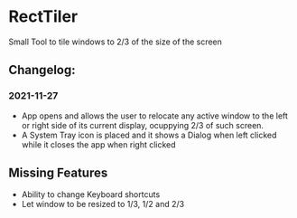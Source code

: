 # RectTiler
Small Tool to tile windows to 2/3 of the size of the screen

## Changelog:

### 2021-11-27

* App opens and allows the user to relocate any active window to the left or right side of its current display, ocuppying 2/3 of such screen.
* A System Tray icon is placed and it shows a Dialog when left clicked while it closes the app when right clicked


## Missing Features

* Ability to change Keyboard shortcuts
* Let window to be resized to 1/3, 1/2 and 2/3
